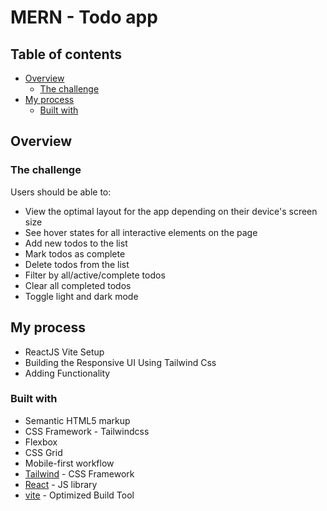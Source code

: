 # MERN - Todo app

## Table of contents

- [Overview](#overview)
  - [The challenge](#the-challenge)
- [My process](#my-process)
  - [Built with](#built-with)

## Overview

### The challenge

Users should be able to:

- View the optimal layout for the app depending on their device's screen size
- See hover states for all interactive elements on the page
- Add new todos to the list
- Mark todos as complete
- Delete todos from the list
- Filter by all/active/complete todos
- Clear all completed todos
- Toggle light and dark mode

## My process

- ReactJS Vite Setup
- Building the Responsive UI Using Tailwind Css
- Adding Functionality

### Built with

- Semantic HTML5 markup
- CSS Framework - Tailwindcss
- Flexbox
- CSS Grid
- Mobile-first workflow
- [Tailwind](https://tailwindcss.com/docs/installation/using-postcss) - CSS Framework
- [React](https://reactjs.org/) - JS library
- [vite](https://vitejs.dev/guide/) - Optimized Build Tool

